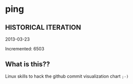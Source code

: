 # ping

## HISTORICAL ITERATION
2013-03-23

Incremented: 6503

## What is this?? 
Linux skills to hack the github commit visualization chart `;-)`
